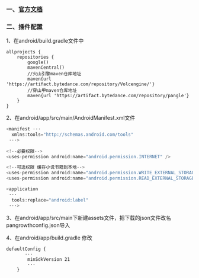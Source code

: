 ### 一、[官方文档](https://www.csjplatform.com/union/media/union/download/detail?id=81&osType=android)

### 二、插件配置
1、在android/build.gradle文件中
```
allprojects {
    repositories {
        google()
        mavenCentral()
        //火山引擎maven仓库地址
        maven{url 'https://artifact.bytedance.com/repository/Volcengine/'}
        //穿山甲maven仓库地址
        maven{url 'https://artifact.bytedance.com/repository/pangle'}
    }
}

```

2、在android/app/src/main/AndroidManifest.xml文件

```dart
<manifest ···
  xmlns:tools="http://schemas.android.com/tools"
 ···>
 
<!--必要权限-->
<uses-permission android:name="android.permission.INTERNET" />

<!--可选权限 缓存小说书籍到本地-->
<uses-permission android:name="android.permission.WRITE_EXTERNAL_STORAGE" />
<uses-permission android:name="android.permission.READ_EXTERNAL_STORAGE" />

<application
 ···
  tools:replace="android:label"
 ···>
```

3、在android/app/src/main下新建assets文件，把下载的json文件改名pangrowthconfig.json导入

4、在android/app/build.gradle 修改

```
defaultConfig {
       ···
        minSdkVersion 21
        ···
    }
```
